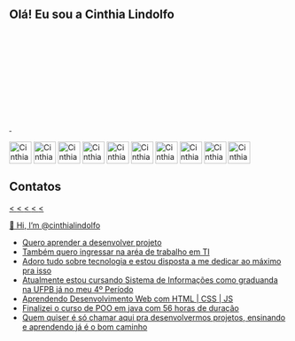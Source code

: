 ## Olá! Eu sou a Cinthia Lindolfo

<div>
  <a href="https://github.com/cinthialindolfo/github-readme-stats">
  <img height="180em" scr="https://github-readme-status.vercel.app/api?username=cinthialindolfo&show_icons=true&theme=dracula&include_all_commits=true&count"/>
  <img height="180em" scr="https://github-readme-status.vercel.app/api/top-langs?username=cinthialindolfo&layout=compact&langs_count=16&theme=dark"/>
</a>
</div>
	
<div style="display:> inline_block"><br>
  <img align="center" alt="Cinthia-canva" src="https://cdn.jsdelivr.net/gh/devicons/devicon/icons/canva/canva-original.svg" width="40" heigth = "40"/>
  <img align="center" alt="Cinthia-figma" src="https://cdn.jsdelivr.net/gh/devicons/devicon/icons/figma/figma-original.svg" width="40" heigth = "40"/>
  <img align="center" alt="Cinthia-github" src="https://cdn.jsdelivr.net/gh/devicons/devicon/icons/github/github-original-wordmark.svg" width="40" heigth = "40"/>
  <img align="center" alt="Cinthia-css3" src="https://cdn.jsdelivr.net/gh/devicons/devicon/icons/css3/css3-original.svg" width="40" heigth = "40"/>
  <img align="center" alt="Cinthia-html5" src="https://cdn.jsdelivr.net/gh/devicons/devicon/icons/html5/html5-original.svg" width="40" heigth = "40" />
  <img align="center" alt="Cinthia-js" src="https://cdn.jsdelivr.net/gh/devicons/devicon/icons/javascript/javascript-original.svg"  width="40" heigth = "40"/> 
  <img align="center" alt="Cinthia-java" src="https://cdn.jsdelivr.net/gh/devicons/devicon/icons/java/java-original-wordmark.svg" width="40" heigth = "40"/> 
  <img align="center" alt="Cinthia-python" src="https://cdn.jsdelivr.net/gh/devicons/devicon/icons/python/python-original-wordmark.svg" width="40" heigth = "40"/>
  <img align="center" alt="Cinthia-c" src="https://cdn.jsdelivr.net/gh/devicons/devicon/icons/c/c-original.svg" width="40" heigth = "40" /> 
  <img align="center" alt="Cinthia-mysql" src="https://cdn.jsdelivr.net/gh/devicons/devicon/icons/mysql/mysql-original-wordmark.svg" width="40" heigth = "40"/>
</div>
	
## Contatos
<div>
<a href="https://www.youtube.com/@cinthialindolfodasilva7533" target=" _blank"><
<a href="https://www.instagram.com/cinthia_lindolfo" target=" _blank"><
<a href="https://www.linkedin.com/in/cinthia-lindolfo-985a0818b" target=" _blank"><
<a href="http://lattes.cnpq.br/7415309054339362" target=" _blank"><
<a href="https://www.youtube.com/@cinthialindolfodasilva7533" target=" _blank"><


👋 Hi, I’m @cinthialindolfo
-  Quero aprender a desenvolver projeto
-  Também quero ingressar na aréa de trabalho em TI
-  Adoro  tudo sobre tecnologia e estou disposta a me dedicar ao máximo pra isso
-  Atualmente estou cursando Sistema de Informações como graduanda na UFPB já no meu 4º Período
-  Aprendendo Desenvolvimento Web com HTML | CSS | JS
-  Finalizei o curso de POO em java com  56 horas de duração
-  Quem quiser é só chamar aqui pra desenvolvermos projetos, ensinando e aprendendo já é o bom caminho

